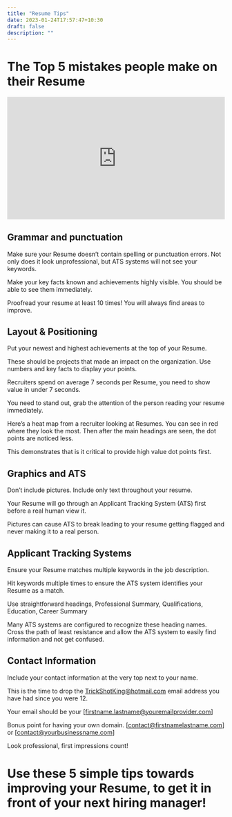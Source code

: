 ```yaml
---
title: "Resume Tips"
date: 2023-01-24T17:57:47+10:30
draft: false
description: ""
---
```


# The Top 5 mistakes people make on their Resume

<style>
@media only screen and (max-width: 600px) {
  .responsive-video {
    width: 100%;
    height: auto;
  }
}
</style>
<div style="position: relative; overflow: hidden; padding-bottom: 56.25%; height: 0;">
  <iframe style="position: absolute; top: 0; left: 0; width: 100%; height: 100%;" src="https://www.youtube.com/embed/JYSWdD37IBI" frameborder="0" allow="accelerometer; autoplay; clipboard-write; encrypted-media; gyroscope; picture-in-picture; web-share" allowfullscreen></iframe>
</div>

## Grammar and punctuation 

Make sure your Resume doesn’t contain spelling or punctuation errors.
Not only does it look unprofessional, but ATS systems will not see your keywords.
 
Make your key facts known and achievements highly visible. You should be able to see them immediately.

Proofread your resume at least 10 times! You will always find areas to improve.

## Layout & Positioning

Put your newest and highest achievements at the top of your Resume. 

These should be projects that made an impact on the organization. Use numbers and key facts to display your points.

Recruiters spend on average 7 seconds per Resume, you need to show value in under 7 seconds.

You need to stand out, grab the attention of the person reading your resume immediately.

Here’s a heat map from a recruiter looking at Resumes. You can see in red where they look the most. Then after the main headings are seen, the dot points are noticed less.

This demonstrates that is it critical to provide high value dot points first.

## Graphics and ATS

Don’t include pictures. Include only text throughout your resume.

Your Resume will go through an Applicant Tracking System (ATS) first before a real human view it.

Pictures can cause ATS to break leading to your resume getting flagged and never making it to a real person.

## Applicant Tracking Systems

Ensure your Resume matches multiple keywords in the job description.

Hit keywords multiple times to ensure the ATS system identifies your Resume as a match.

Use straightforward headings, Professional Summary, Qualifications, Education, Career Summary

Many ATS systems are configured to recognize these heading names. Cross the path of least resistance and allow the ATS system to easily find information and not get confused.

## Contact Information

Include your contact information at the very top next to your name.

This is the time to drop the TrickShotKing@hotmail.com email address you have had since you were 12.

Your email should be your [firstname.lastname@youremailprovider.com]

Bonus point for having your own domain.
[contact@firstnamelastname.com] or [contact@yourbusinessname.com]

Look professional, first impressions count!

# Use these 5 simple tips towards improving your Resume, to get it in front of your next hiring manager!